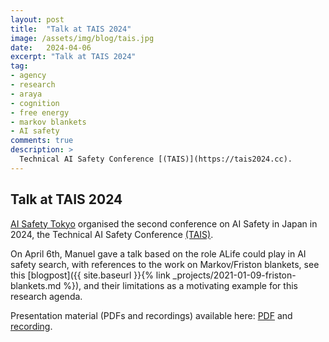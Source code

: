 ```yaml
---
layout: post
title:  "Talk at TAIS 2024"
image: /assets/img/blog/tais.jpg
date:   2024-04-06
excerpt: "Talk at TAIS 2024"
tag:
- agency
- research
- araya
- cognition
- free energy
- markov blankets
- AI safety
comments: true
description: >
  Technical AI Safety Conference [(TAIS)](https://tais2024.cc).
---
```



## Talk at TAIS 2024
[AI Safety Tokyo](https://aisafety.tokyo) organised the second conference on AI Safety in Japan in 2024, the Technical AI Safety Conference [(TAIS)](https://tais2024.cc).

On April 6th, Manuel gave a talk based on the role ALife could play in AI safety search, with references to the work on Markov/Friston blankets, see this [blogpost]({{ site.baseurl }}{% link _projects/2021-01-09-friston-blankets.md %}), and their limitations as a motivating example for this research agenda.

Presentation material (PDFs and recordings) available here: [PDF](/assets/pdf/presentations/TAIS2024.pdf) and [recording](https://www.youtube.com/watch?v=qYyzdOEGNIM).